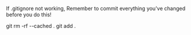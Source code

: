 If .gitignore not working,
Remember to commit everything you've changed before you do this!

git rm -rf --cached .
git add .

